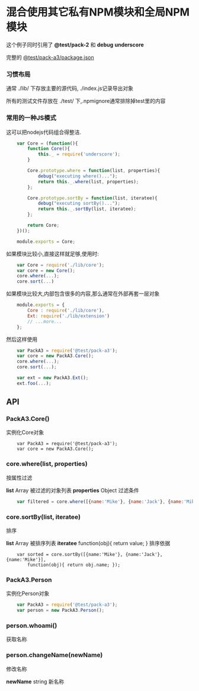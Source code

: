 # 混合使用其它私有NPM模块和全局NPM模块
这个例子同时引用了 **@test/pack-2** 和 **debug** **underscore**

完整的 [@test/pack-a3/package.json](https://github.com/InCar/demo/blob/master/packages/pack-a3/package.json)

### 习惯布局
通常 ./lib/ 下存放主要的源代码, ./index.js记录导出对象

所有的测试文件存放在 ./test/ 下,.npmignore通常排除掉test里的内容

### 常用的一种JS模式
这可以把nodejs代码组合得整洁.

```javascript
    var Core = (function(){
        function Core(){
            this._ = require('underscore');
        }

        Core.prototype.where = function(list, properties){
            debug("executing where()...");
            return this._.where(list, properties);
        };

        Core.prototype.sortBy = function(list, iteratee){
            debug("executing sortBy()...");
            return this._.sortBy(list, iteratee);
        };

        return Core;
    })();

    module.exports = Core;
```

如果模块比较小,直接这样就足够,使用时:

```javascript
    var Core = require('./lib/core');
    var core = new Core();
    core.where(...);
    core.sort(...)
```

如果模块比较大,内部包含很多的内容,那么通常在外部再套一层对象

```javascript
    module.exports = {
        Core : require('./lib/core'),
        Ext: require('./lib/extension')
        // ...more...
    };
```

然后这样使用

```javascript
    var PackA3 = require('@test/pack-a3');
    var core = new PackA3.Core();
    core.where(...);
    core.sort(...);

    var ext = new PackA3.Ext();
    ext.foo(...);
```

## API
### PackA3.Core()
实例化Core对象

```
    var PackA3 = require('@test/pack-a3');
    var core = new PackA3.Core();
```

### core.where(list, properties)
按属性过滤

**list** Array<Object> 被过滤的对象列表
**properties** Object 过滤条件

```javascript
    var filtered = core.where([{name:'Mike'}, {name:'Jack'}, {name:'Mike'}], { name: 'Mike'});
```

### core.sortBy(list, iteratee)
排序

**list** Array<Object> 被排序列表
**iteratee**  function(obj){ return value; } 排序依据

```javacript
    var sorted = core.sortBy([{name:'Mike'}, {name:'Jack'}, {name:'Mike'}],
        function(obj){ return obj.name; });
```

### PackA3.Person
实例化Person对象

```javascript
    var PackA3 = require('@test/pack-a3');
    var person = new PackA3.Person();
```

### person.whoami()
获取名称

### person.changeName(newName)
修改名称

**newName** string 新名称